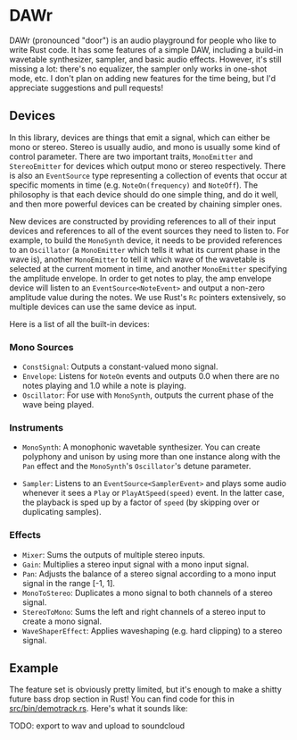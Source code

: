 # DAWr

DAWr (pronounced "door") is an audio playground for people who like to write
Rust code. It has some features of a simple DAW, including a build-in wavetable
synthesizer, sampler, and basic audio effects. However, it's still missing
a lot: there's no equalizer, the sampler only works in one-shot mode, etc.
I don't plan on adding new features for the time being, but I'd appreciate
suggestions and pull requests!

## Devices

In this library, devices are things that emit a signal, which can either be mono
or stereo. Stereo is usually audio, and mono is usually some kind of control
parameter. There are two important traits, `MonoEmitter` and `StereoEmitter` for
devices which output mono or stereo respectively. There is also an `EventSource`
type representing a collection of events that occur at specific moments in time
(e.g. `NoteOn(frequency)` and `NoteOff`). The philosophy is that each device
should do one simple thing, and do it well, and then more powerful devices can
be created by chaining simpler ones.

New devices are constructed by providing references to all of their input
devices and references to all of the event sources they need to listen to. For
example, to build the `MonoSynth` device, it needs to be provided references to
an `Oscillator` (a `MonoEmitter` which tells it what its current phase in the
wave is), another `MonoEmitter` to tell it which wave of the wavetable is
selected at the current moment in time, and another `MonoEmitter` specifying the
amplitude envelope. In order to get notes to play, the amp envelope device will
listen to an `EventSource<NoteEvent>` and output a non-zero amplitude value
during the notes. We use Rust's `Rc` pointers extensively, so multiple devices
can use the same device as input.

Here is a list of all the built-in devices:

### Mono Sources

- `ConstSignal`: Outputs a constant-valued mono signal.
- `Envelope`: Listens for `NoteOn` events and outputs 0.0 when there are no notes
  playing and 1.0 while a note is playing.
- `Oscillator`: For use with `MonoSynth`, outputs the current phase of the wave
  being played.

### Instruments

- `MonoSynth`: A monophonic wavetable synthesizer. You can create polyphony and
  unison by using more than one instance along with the `Pan` effect and the
  `MonoSynth`'s `Oscillator`'s detune parameter.

- `Sampler`: Listens to an `EventSource<SamplerEvent>` and plays some audio
  whenever it sees a `Play` or `PlayAtSpeed(speed)` event. In the latter case,
  the playback is sped up by a factor of `speed` (by skipping over or
  duplicating samples).

### Effects

- `Mixer`: Sums the outputs of multiple stereo inputs.
- `Gain`: Multiplies a stereo input signal with a mono input signal.
- `Pan`: Adjusts the balance of a stereo signal according to a mono input signal
  in the range [-1, 1].
- `MonoToStereo`: Duplicates a mono signal to both channels of a stereo signal.
- `StereoToMono`: Sums the left and right channels of a stereo input to create
  a mono signal.
- `WaveShaperEffect`: Applies waveshaping (e.g. hard clipping) to a stereo
  signal.

## Example

The feature set is obviously pretty limited, but it's enough to make a shitty
future bass drop section in Rust! You can find code for this in
[src/bin/demotrack.rs](src/bin/demotrack.rs). Here's what it sounds like:

TODO: export to wav and upload to soundcloud
